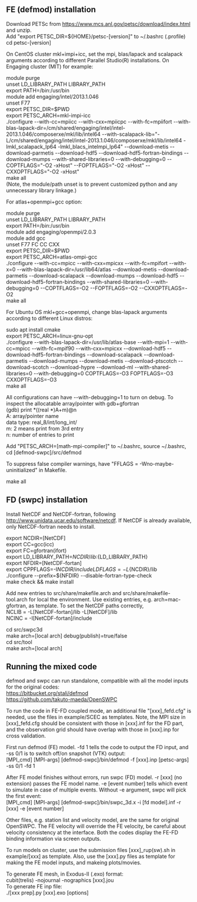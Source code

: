 ## FE (defmod) installation

Download PETSc from https://www.mcs.anl.gov/petsc/download/index.html and unzip.   
Add "export PETSC_DIR=${HOME}/petsc-[version]" to ~/.bashrc (.profile)  
cd petsc-[version]

On CentOS cluster mkl+impi+icc, set the mpi, blas/lapack and scalapack arguments according to different Parallel Studio(R) installations. On Engaging cluster (MIT) for example:

module purge   
unset LD_LIBRARY_PATH LIBRARY_PATH  
export PATH=/bin:/usr/bin  
module add engaging/intel/2013.1.046   
unset F77  
export PETSC_DIR=$PWD  
export PETSC_ARCH=mkl-impi-icc  
./configure --with-cc=mpiicc --with-cxx=mpiicpc --with-fc=mpiifort --with-blas-lapack-dir=/cm/shared/engaging/intel/intel-2013.1.046/composerxe/mkl/lib/intel64 --with-scalapack-lib="-L/cm/shared/engaging/intel/intel-2013.1.046/composerxe/mkl/lib/intel64 -lmkl_scalapack_lp64 -lmkl_blacs_intelmpi_lp64" --download-metis --download-parmetis --download-hdf5 --download-hdf5-fortran-bindings --download-mumps --with-shared-libraries=0 --with-debugging=0 --COPTFLAGS="-O2 -xHost" --FOPTFLAGS="-O2 -xHost" --CXXOPTFLAGS="-O2 -xHost"  
make all  
(Note, the module/path unset is to prevent customized python and any unnecessary library linkage.)

For atlas+openmpi+gcc option: 

module purge  
unset LD_LIBRARY_PATH LIBRARY_PATH  
export PATH=/bin:/usr/bin  
module add engaging/openmpi/2.0.3   
module add gcc  
unset F77 FC CC CXX  
export PETSC_DIR=$PWD  
export PETSC_ARCH=atlas-ompi-gcc  
./configure  --with-cc=mpicc --with-cxx=mpicxx --with-fc=mpifort --with-x=0 --with-blas-lapack-dir=/usr/lib64/atlas  --download-metis --download-parmetis --download-scalapack --download-mumps --download-hdf5 --download-hdf5-fortran-bindings --with-shared-libraries=0 --with-debugging=0 --COPTFLAGS=-O2 --FOPTFLAGS=-O2 --CXXOPTFLAGS=-O2  
make all

For Ubuntu OS mkl+gcc+openmpi, change blas-lapack arguments according to different Linux distros:

sudo apt install cmake  
export PETSC_ARCH=linux-gnu-opt  
./configure --with-blas-lapack-dir=/usr/lib/atlas-base --with-mpi=1 --with-cc=mpicc --with-fc=mpif90 --with-cxx=mpicxx --download-hdf5 --download-hdf5-fortran-bindings --download-scalapack --download-parmetis --download-mumps --download-metis --download-ptscotch --download-scotch --download-hypre --download-ml --with-shared-libraries=0 --with-debugging=0 COPTFLAGS=-O3 FOPTFLAGS=-O3 CXXOPTFLAGS=-O3  
make all

All configurations can have --with-debugging=1 to turn on debug. To inspect the allocatable array/pointer with gdb+gfortran   
(gdb) print *((real *)A+m)@n  
A: array/pointer name  
data type: real_8/int/long_int/  
m: 2 means print from 3rd entry  
n: number of entries to print  

Add "PETSC_ARCH=[math-mpi-compiler]" to ~/.bashrc, source ~/.bashrc, cd [defmod-swpc]/src/defmod 

To suppress false compiler warnings, have "FFLAGS = -Wno-maybe-uninitialized" in Makefile. 

make all

## FD (swpc) installation

Install NetCDF and NetCDF-fortran, following http://www.unidata.ucar.edu/software/netcdf. If NetCDF is already available, only NetCDF-fortran needs to install. 

export NCDIR=[NetCDF]  
export CC=gcc(icc)  
export FC=gfortran(ifort)  
export LD_LIBRARY_PATH=${NCDIR}/lib:${LD_LIBRARY_PATH}  
export NFDIR=[NetCDF-fortan]  
export CPPFLAGS=-I${NCDIR}/include LDFLAGS=-L${NCDIR}/lib   
./configure --prefix=${NFDIR} --disable-fortran-type-check   
make check && make install

Add new entries to src/share/makefile.arch and src/share/makefile-tool.arch for local the environment. Use existing entries, e.g. arch=mac-gfortran, as template. To set the NetCDF paths correctly,  
NCLIB   = -L[NetCDF-fortan]/lib -L[NetCDF]/lib  
NCINC   = -I[NetCDF-fortan]/include  

cd src/swpc3d  
make arch=[local arch] debug(publish)=true/false  
cd src/tool  
make arch=[local arch] 

## Running the mixed code

defmod and swpc can run standalone, compatible with all the model inputs for the original codes:  
https://bitbucket.org/stali/defmod  
https://github.com/takuto-maeda/OpenSWPC

To run the code in FE-FD coupled mode, an additional file "[xxx]_fefd.cfg" is needed, use the files in example/SCEC as templates. Note, the MPI size in [xxx]_fefd.cfg should be consistent with those in [xxx].inf for the FD part, and the observation grid should have overlap with those in [xxx].inp for cross validation.

First run defmod (FE) model. -fd 1 tells the code to output the FD input, and -ss 0/1 is to switch off/on snapshot (VTK) output:  
[MPI_cmd] [MPI-args] [defmod-swpc]/bin/defmod -f [xxx].inp [petsc-args] -ss 0/1 -fd 1

After FE model finishes without errors, run swpc (FD) model. -r [xxx] (no extension) passes the FE model name. -e [event number] tells which event to simulate in case of multiple events. Without -e argument, swpc will pick the first event:   
[MPI_cmd] [MPI-args] [defmod-swpc]/bin/swpc_3d.x -i [fd model].inf -r [xxx] -e [event number] 

Other files, e.g. station list and velocity model, are the same for original OpenSWPC. The FE velocity will override the FE velocity, be careful about velocity consistency at the interface. Both the codes display the FE-FD binding information via screen outputs. 

To run models on cluster, use the submission files [xxx]_rup(sw).sh in example/[xxx] as template. Also, use the [xxx].py files as template for making the FE model inputs, and makeing plots/movies.

To generate FE mesh, in Exodus-II (.exo) format:  
cubit(trelis) -nojournal -nographics [xxx].jou  
To generate FE inp file:  
./[xxx prep].py [xxx].exo [options]
